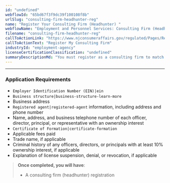 ```yaml
---
id: "undefined"
webflowId: "65bd67f3f9dc39f100108f8b"
urlSlug: "consulting-firm-headhunter-reg"
name: "Register Your Consulting Firm (Headhunter) "
webflowName: "Employment and Personnel Services: Consulting Firm (Headhunter)"
filename: "consulting-firm-headhunter-reg"
callToActionLink: "https://www.njconsumeraffairs.gov/regulated/Pages/Regulated-Business-Online-Registration.aspx"
callToActionText: "Register My Consulting Firm"
industryId: "employment-agency"
licenseCertificationClassification: "undefined"
summaryDescriptionMd: "You must register as a consulting firm to match job seekers with prospective employers or prospective employers with job seekers in New Jersey. Submit your application through the Regulated Business (RGB) Online Registration Portal."
---
```


---

### Application Requirements

- `Employer Identification Number (EIN)|ein`
- `Business structure|business-structure-learn-more`
- Business address
- `Registered agent|registered-agent` information, including address and phone number
- Name, address, and business telephone number of each officer, director, principal, or representative with an ownership interest
- `Certificate of Formation|certificate-formation`
- Applicable fees paid
- Trade name, if applicable
- Criminal history of any officers, directors, or principals with at least 10% ownership interest, if applicable
- Explanation of license suspension, denial, or revocation, if applicable

> **Once completed, you will have**:
>
> - A consulting firm (headhunter) registration
